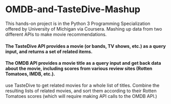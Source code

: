 # OMDB-and-TasteDive-Mashup
This hands-on project is in the Python 3 Programming Specialization offered by University of Michigan via Coursera. 
Mashing up data from two different APIs to make movie recommendations. 

#### The TasteDive API provides a movie (or bands, TV shows, etc.) as a query input, and returns a set of related items. 
#### The OMDB API provides a movie title as a query input and get back data about the movie, including scores from various review sites (Rotten Tomatoes, IMDB, etc.).

use TasteDive to get related movies for a whole list of titles. Combine the resulting lists of related movies, and sort them according to their Rotten Tomatoes scores (which will require making API calls to the OMDB API.)
